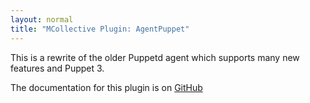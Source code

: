 ```yaml
---
layout: normal
title: "MCollective Plugin: AgentPuppet"
---
```


This is a rewrite of the older Puppetd agent which supports many new features and Puppet 3.

The documentation for this plugin is on [GitHub](https://github.com/puppetlabs/mcollective-puppet-agent#readme)
